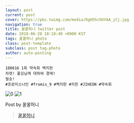```yaml
---
layout: post
current: post
cover: https://pbs.twimg.com/media/DgH5hcOUYAA_jCj.jpg
navigation: true
title: 꿀꿀허니 twitter post
date: 2018-06-20 18:10:40 +0900 KST
tags: 꿀꿀허니 photo
class: post-template
subclass: post tag-photo
author: auto-posting
---
```


```  
180616 1회 약속회 백지헌  
차렷! 꿀깅님께 대하여 경례!  
필승!  
#프로미스나인 #fromis_9 #백지헌 #지헌 #JIHEON #약속회  

```

![0](https://pbs.twimg.com/media/DgH5g9HUcAAw3sg.jpg)
![1](https://pbs.twimg.com/media/DgH5hcOUYAA_jCj.jpg)


Post by 꿀꿀허니

> [꿀꿀허니](https://twitter.com/kkhoney0417)